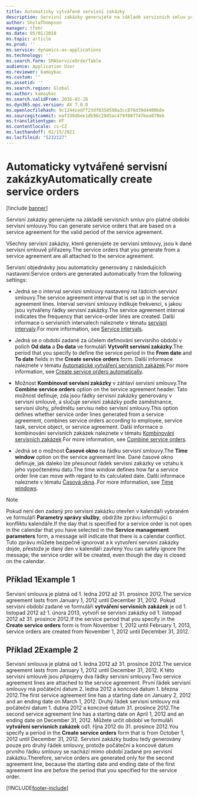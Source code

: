```yaml
---
title: Automaticky vytvářené servisní zakázky
description: Servisní zakázky generujete na základě servisních smluv pro platné období servisní smlouvy.
author: ShylaThompson
manager: tfehr
ms.date: 05/01/2018
ms.topic: article
ms.prod: ''
ms.service: dynamics-ax-applications
ms.technology: ''
ms.search.form: SMAServiceOrderTable
audience: Application User
ms.reviewer: kamaybac
ms.custom: ''
ms.assetid: ''
ms.search.region: Global
ms.author: kamaybac
ms.search.validFrom: 2016-02-28
ms.dyn365.ops.version: AX 7.0.0
ms.openlocfilehash: 9c1244cedff23df0350598a3cc876d39d4400b8e
ms.sourcegitcommit: eaf330dbee1db96c20d5ac479f007747bea079eb
ms.translationtype: HT
ms.contentlocale: cs-CZ
ms.lasthandoff: 02/15/2021
ms.locfileid: "5232127"
---
```

# <a name="automatically-create-service-orders"></a><span data-ttu-id="bcbbb-103">Automaticky vytvářené servisní zakázky</span><span class="sxs-lookup"><span data-stu-id="bcbbb-103">Automatically create service orders</span></span> 

[!include [banner](../includes/banner.md)]


<span data-ttu-id="bcbbb-104">Servisní zakázky generujete na základě servisních smluv pro platné období servisní smlouvy.</span><span class="sxs-lookup"><span data-stu-id="bcbbb-104">You can generate service orders that are based on a service agreement for the valid period of the service agreement.</span></span>

<span data-ttu-id="bcbbb-105">Všechny servisní zakázky, které generujete ze servisní smlouvy, jsou k dané servisní smlouvě přiřazeny.</span><span class="sxs-lookup"><span data-stu-id="bcbbb-105">The service orders that you generate from a service agreement are all attached to the service agreement.</span></span>

<span data-ttu-id="bcbbb-106">Servisní objednávky jsou automaticky generovány z následujících nastavení:</span><span class="sxs-lookup"><span data-stu-id="bcbbb-106">Service orders are generated automatically from the following settings:</span></span>

  - <span data-ttu-id="bcbbb-107">Jedná se o interval servisní smlouvy nastavený na řádcích servisní smlouvy.</span><span class="sxs-lookup"><span data-stu-id="bcbbb-107">The service agreement interval that is set up in the service agreement lines.</span></span> <span data-ttu-id="bcbbb-108">Interval servisní smlouvy indikuje frekvenci, s jakou jsou vytvářeny řádky servisní zakázky.</span><span class="sxs-lookup"><span data-stu-id="bcbbb-108">The service agreement interval indicates the frequency that service-order lines are created.</span></span> <span data-ttu-id="bcbbb-109">Další informace o servisních intervalech naleznete v tématu [servisní intervaly](service-intervals.md).</span><span class="sxs-lookup"><span data-stu-id="bcbbb-109">For more information, see [Service intervals](service-intervals.md).</span></span>

  - <span data-ttu-id="bcbbb-110">Jedná se o období zadané za účelem definování servisního období v polích **Od data** a **Do data** ve formuláři **Vytvořit servisní zakázky**.</span><span class="sxs-lookup"><span data-stu-id="bcbbb-110">The period that you specify to define the service period in the **From date** and **To date** fields in the **Create service orders** form.</span></span> <span data-ttu-id="bcbbb-111">Další informace naleznete v tématu [Automatické vytváření servisních zakázek](create-service-orders-automatically.md).</span><span class="sxs-lookup"><span data-stu-id="bcbbb-111">For more information, see [Create service orders automatically](create-service-orders-automatically.md).</span></span>

  - <span data-ttu-id="bcbbb-112">Možnost **Kombinovat servisní zakázky** v záhlaví servisní smlouvy.</span><span class="sxs-lookup"><span data-stu-id="bcbbb-112">The **Combine service orders** option on the service agreement header.</span></span> <span data-ttu-id="bcbbb-113">Tato možnost definuje, zda jsou řádky servisní zakázky generovány v servisní smlouvě, a slučuje servisní zakázky podle zaměstnance, servisní úlohy, předmětu servisu nebo servisní smlouvy.</span><span class="sxs-lookup"><span data-stu-id="bcbbb-113">This option defines whether service order lines generated from a service agreement, combines service orders according to employee, service task, service object, or service agreement.</span></span> <span data-ttu-id="bcbbb-114">Další informace o kombinování servisních zakázek naleznete v tématu [Kombinování servisních zakázek](combine-service-orders.md).</span><span class="sxs-lookup"><span data-stu-id="bcbbb-114">For more information, see [Combine service orders](combine-service-orders.md).</span></span>

  - <span data-ttu-id="bcbbb-115">Jedná se o možnost **Časové okno** na řádku servisní smlouvy.</span><span class="sxs-lookup"><span data-stu-id="bcbbb-115">The **Time window** option on the service agreement line.</span></span> <span data-ttu-id="bcbbb-116">Dané časové okno definuje, jak daleko lze přesunout řádek servisní zakázky ve vztahu k jeho vypočtenému datu.</span><span class="sxs-lookup"><span data-stu-id="bcbbb-116">The time window defines how far a service order line can move with regard to its calculated date.</span></span> <span data-ttu-id="bcbbb-117">Další informace naleznete v tématu [Časová okna](time-windows.md)..</span><span class="sxs-lookup"><span data-stu-id="bcbbb-117">For more information, see [Time windows](time-windows.md).</span></span>


> [!NOTE]
> <P><span data-ttu-id="bcbbb-118">Pokud není den zadaný pro servisní zakázku otevřen v kalendáři vybraném ve formuláři <STRONG>Parametry správy služby</STRONG>, obdržíte zprávu informující o konfliktu kalendáře.</span><span class="sxs-lookup"><span data-stu-id="bcbbb-118">If the day that is specified for a service order is not open in the calendar that you have selected in the <STRONG>Service management parameters</STRONG> form, a message will indicate that there is a calendar conflict.</span></span> <span data-ttu-id="bcbbb-119">Tuto zprávu můžete bezpečně ignorovat a k vytvoření servisní zakázky dojde, přestože je daný den v kalendáři zavřený.</span><span class="sxs-lookup"><span data-stu-id="bcbbb-119">You can safely ignore the message; the service order will be created, even though the day is closed on the calendar.</span></span></P>

## <a name="example-1"></a><span data-ttu-id="bcbbb-120">Příklad 1</span><span class="sxs-lookup"><span data-stu-id="bcbbb-120">Example 1</span></span>

<span data-ttu-id="bcbbb-121">Servisní smlouva je platná od 1. ledna 2012 až 31. prosince 2012.</span><span class="sxs-lookup"><span data-stu-id="bcbbb-121">The service agreement lasts from January 1, 2012 until December 31, 2012.</span></span> <span data-ttu-id="bcbbb-122">Pokud servisní období zadané ve formuláři **vytváření servisních zakázek** je od 1. listopad 2012 až 1. února 2013, vytvoří se servisní zakázky od 1. listopad 2012 až 31. prosince 2012.</span><span class="sxs-lookup"><span data-stu-id="bcbbb-122">If the service period that you specify in the **Create service orders** form is from November 1, 2012 until February 1, 2013, service orders are created from November 1, 2012 until December 31, 2012.</span></span>

## <a name="example-2"></a><span data-ttu-id="bcbbb-123">Příklad 2</span><span class="sxs-lookup"><span data-stu-id="bcbbb-123">Example 2</span></span>

<span data-ttu-id="bcbbb-124">Servisní smlouva je platná od 1. ledna 2012 až 31. prosince 2012.</span><span class="sxs-lookup"><span data-stu-id="bcbbb-124">The service agreement lasts from January 1, 2012 until December 31, 2012.</span></span> <span data-ttu-id="bcbbb-125">K této servisní smlouvě jsou připojeny dva řádky servisní smlouvy.</span><span class="sxs-lookup"><span data-stu-id="bcbbb-125">Two service agreement lines are attached to the service agreement.</span></span> <span data-ttu-id="bcbbb-126">První řádek servisní smlouvy má počáteční datum 2. ledna 2012 a koncové datum 1. března 2012.</span><span class="sxs-lookup"><span data-stu-id="bcbbb-126">The first service agreement line has a starting date on January 2, 2012 and an ending date on March 1, 2012.</span></span> <span data-ttu-id="bcbbb-127">Druhý řádek servisní smlouvy má počáteční datum 1. dubna 2012 a koncové datum 31. prosince 2012.</span><span class="sxs-lookup"><span data-stu-id="bcbbb-127">The second service agreement line has a starting date on April 1, 2012 and an ending date on December 31, 2012.</span></span> <span data-ttu-id="bcbbb-128">Můžete určit období ve formuláři **vytváření servisních zakázek** od1. října 2012 do 31. prosince 2012.</span><span class="sxs-lookup"><span data-stu-id="bcbbb-128">You specify a period in the **Create service orders** form that is from October 1, 2012 until December 31, 2012.</span></span> <span data-ttu-id="bcbbb-129">Servisní zakázky budou tedy generovány pouze pro druhý řádek smlouvy, protože počáteční a koncové datum prvního řádku smlouvy se nachází mimo období zadané pro servisní zakázku.</span><span class="sxs-lookup"><span data-stu-id="bcbbb-129">Therefore, service orders are generated only for the second agreement line, because the starting date and ending date of the first agreement line are before the period that you specified for the service order.</span></span>

  




[!INCLUDE[footer-include](../../includes/footer-banner.md)]